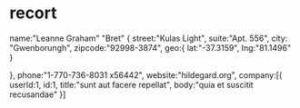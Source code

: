 # recort

name:"Leanne Graham"
"Bret"
{
    street:"Kulas Light",
    suite:"Apt. 556",
    city: "Gwenborungh",
    zipcode:"92998-3874",
    geo:{
        lat:"-37.3159",
        Ing:"81.1496"
    }

},
phone:"1-770-736-8031 x56442",
website:"hildegard.org",
company:[{
    userId:1,
    id:1,
    title:"sunt aut facere repellat",
    body:"quia et suscitit recusandae"
}]
